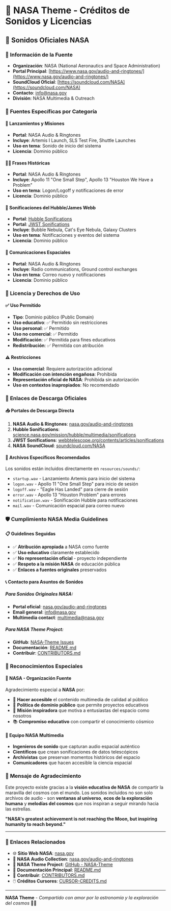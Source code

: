# 🎵 NASA Theme - Créditos de Sonidos y Licencias

## 🚀 **Sonidos Oficiales NASA**

### 🎯 **Información de la Fuente**

- **Organización**: NASA (National Aeronautics and Space Administration)
- **Portal Principal**: [https://www.nasa.gov/audio-and-ringtones/](https://www.nasa.gov/audio-and-ringtones/)
- **SoundCloud Oficial**: [https://soundcloud.com/NASA](https://soundcloud.com/NASA)
- **Contacto**: <info@nasa.gov>
- **División**: NASA Multimedia & Outreach

### 🌌 **Fuentes Específicas por Categoría**

#### 🚀 **Lanzamientos y Misiones**

- **Portal**: NASA Audio & Ringtones
- **Incluye**: Artemis I Launch, SLS Test Fire, Shuttle Launches
- **Uso en tema**: Sonido de inicio del sistema
- **Licencia**: Dominio público

#### 👨‍🚀 **Frases Históricas**

- **Portal**: NASA Audio & Ringtones
- **Incluye**: Apollo 11 "One Small Step", Apollo 13 "Houston We Have a Problem"
- **Uso en tema**: Logon/Logoff y notificaciones de error
- **Licencia**: Dominio público

#### 🌌 **Sonificaciones del Hubble/James Webb**

- **Portal**: [Hubble Sonifications](https://science.nasa.gov/mission/hubble/multimedia/sonifications/)
- **Portal**: [JWST Sonifications](https://webbtelescope.org/contents/articles/sonifications)
- **Incluye**: Bubble Nebula, Cat's Eye Nebula, Galaxy Clusters
- **Uso en tema**: Notificaciones y eventos del sistema
- **Licencia**: Dominio público

#### 📡 **Comunicaciones Espaciales**

- **Portal**: NASA Audio & Ringtones
- **Incluye**: Radio communications, Ground control exchanges
- **Uso en tema**: Correo nuevo y notificaciones
- **Licencia**: Dominio público

### 📜 **Licencia y Derechos de Uso**

#### ✅ **Uso Permitido**

- **Tipo**: Dominio público (Public Domain)
- **Uso educativo**: ✅ Permitido sin restricciones
- **Uso personal**: ✅ Permitido
- **Uso no comercial**: ✅ Permitido
- **Modificación**: ✅ Permitida para fines educativos
- **Redistribución**: ✅ Permitida con atribución

#### ⚠️ **Restricciones**

- **Uso comercial**: Requiere autorización adicional
- **Modificación con intención engañosa**: Prohibida
- **Representación oficial de NASA**: Prohibida sin autorización
- **Uso en contextos inapropiados**: No recomendado

### 🔗 **Enlaces de Descarga Oficiales**

#### 📥 **Portales de Descarga Directa**

1. **NASA Audio & Ringtones**: [nasa.gov/audio-and-ringtones](https://www.nasa.gov/audio-and-ringtones/)
2. **Hubble Sonifications**: [science.nasa.gov/mission/hubble/multimedia/sonifications](https://science.nasa.gov/mission/hubble/multimedia/sonifications/)
3. **JWST Sonifications**: [webbtelescope.org/contents/articles/sonifications](https://webbtelescope.org/contents/articles/sonifications)
4. **NASA SoundCloud**: [soundcloud.com/NASA](https://soundcloud.com/NASA)

#### 🎵 **Archivos Específicos Recomendados**

Los sonidos están incluidos directamente en `resources/sounds/`:

- `startup.wav` - Lanzamiento Artemis para inicio del sistema
- `logon.wav` - Apollo 11 "One Small Step" para inicio de sesión
- `logoff.wav` - "Eagle Has Landed" para cierre de sesión
- `error.wav` - Apollo 13 "Houston Problem" para errores
- `notification.wav` - Sonificación Hubble para notificaciones
- `mail.wav` - Comunicación espacial para correo nuevo

### 🛡️ **Cumplimiento NASA Media Guidelines**

#### 📋 **Guidelines Seguidas**

- ✅ **Atribución apropiada** a NASA como fuente
- ✅ **Uso educativo** claramente establecido
- ✅ **No representación oficial** - proyecto independiente
- ✅ **Respeto a la misión NASA** de educación pública
- ✅ **Enlaces a fuentes originales** preservados

#### 📞 **Contacto para Asuntos de Sonidos**

##### **Para Sonidos Originales NASA:**

- **Portal oficial**: [nasa.gov/audio-and-ringtones](https://www.nasa.gov/audio-and-ringtones/)
- **Email general**: <info@nasa.gov>
- **Multimedia contact**: <multimedia@nasa.gov>

##### **Para NASA Theme Project:**

- **GitHub**: [NASA-Theme Issues](https://github.com/llopgui/NASA-Theme/issues)
- **Documentación**: [README.md](README.md)
- **Contribuir**: [CONTRIBUTORS.md](CONTRIBUTORS.md)

### 🌟 **Reconocimientos Especiales**

#### 🎯 **NASA - Organización Fuente**

Agradecimiento especial a **NASA** por:

- 🌌 **Hacer accesible** el contenido multimedia de calidad al público
- 🎵 **Política de dominio público** que permite proyectos educativos
- 🚀 **Misión inspiradora** que motiva a entusiastas del espacio como nosotros
- 📚 **Compromiso educativo** con compartir el conocimiento cósmico

#### 🎨 **Equipo NASA Multimedia**

- **Ingenieros de sonido** que capturan audio espacial auténtico
- **Científicos** que crean sonificaciones de datos telescópicos
- **Archivistas** que preservan momentos históricos del espacio
- **Comunicadores** que hacen accesible la ciencia espacial

### 💝 **Mensaje de Agradecimiento**

Este proyecto existe gracias a la **visión educativa de NASA** de compartir la maravilla del cosmos con el mundo. Los sonidos incluidos no son solo archivos de audio - son **ventanas al universo**, **ecos de la exploración humana** y **melodías del cosmos** que nos inspiran a seguir mirando hacia las estrellas.

**"NASA's greatest achievement is not reaching the Moon, but inspiring humanity to reach beyond."**

---

### 🔗 **Enlaces Relacionados**

- 🌐 **Sitio Web NASA**: [nasa.gov](https://www.nasa.gov)
- 🎵 **NASA Audio Collection**: [nasa.gov/audio-and-ringtones](https://www.nasa.gov/audio-and-ringtones/)
- 🚀 **NASA Theme Project**: [GitHub - NASA-Theme](https://github.com/llopgui/NASA-Theme)
- 📖 **Documentación Principal**: [README.md](README.md)
- 👥 **Contribuir**: [CONTRIBUTORS.md](CONTRIBUTORS.md)
- 🖱️ **Créditos Cursores**: [CURSOR-CREDITS.md](CURSOR-CREDITS.md)

---

**NASA Theme** - *Compartido con amor por la astronomía y la exploración del cosmos* 🌌✨
